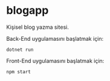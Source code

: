 # blogapp

Kişisel blog yazma sitesi.

Back-End uygulamasını başlatmak için:

```
dotnet run
```

Front-End uygulamasını başlatmak için:

```
npm start
```
